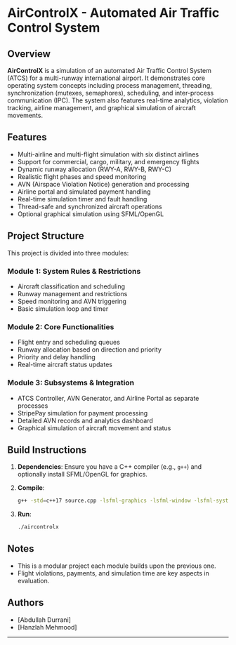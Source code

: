 # AirControlX - Automated Air Traffic Control System

## Overview

**AirControlX** is a simulation of an automated Air Traffic Control System (ATCS) for a multi-runway international airport. It demonstrates core operating system concepts including process management, threading, synchronization (mutexes, semaphores), scheduling, and inter-process communication (IPC). The system also features real-time analytics, violation tracking, airline management, and graphical simulation of aircraft movements.

## Features

* Multi-airline and multi-flight simulation with six distinct airlines
* Support for commercial, cargo, military, and emergency flights
* Dynamic runway allocation (RWY-A, RWY-B, RWY-C)
* Realistic flight phases and speed monitoring
* AVN (Airspace Violation Notice) generation and processing
* Airline portal and simulated payment handling
* Real-time simulation timer and fault handling
* Thread-safe and synchronized aircraft operations
* Optional graphical simulation using SFML/OpenGL

## Project Structure

This project is divided into three modules:

### Module 1: System Rules & Restrictions

* Aircraft classification and scheduling
* Runway management and restrictions
* Speed monitoring and AVN triggering
* Basic simulation loop and timer

### Module 2: Core Functionalities

* Flight entry and scheduling queues
* Runway allocation based on direction and priority
* Priority and delay handling
* Real-time aircraft status updates

### Module 3: Subsystems & Integration

* ATCS Controller, AVN Generator, and Airline Portal as separate processes
* StripePay simulation for payment processing
* Detailed AVN records and analytics dashboard
* Graphical simulation of aircraft movement and status

## Build Instructions

1. **Dependencies**: Ensure you have a C++ compiler (e.g., `g++`) and optionally install SFML/OpenGL for graphics.
2. **Compile**:

   ```bash
   g++ -std=c++17 source.cpp -lsfml-graphics -lsfml-window -lsfml-system -lpthread -o aircontrolx
   ```
3. **Run**:

   ```bash
   ./aircontrolx
   ```

## Notes

* This is a modular project each module builds upon the previous one.
* Flight violations, payments, and simulation time are key aspects in evaluation.

## Authors

* \[Abdullah Durrani]
* \[Hanzlah Mehmood]
---
